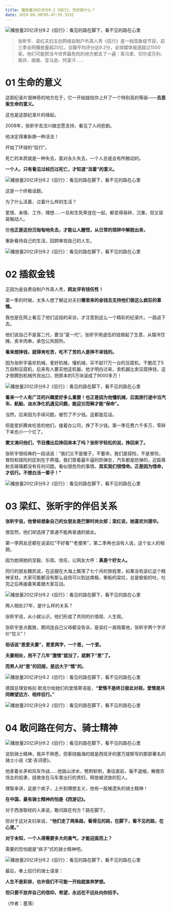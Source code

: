 ```yaml
---
title: 播放量20亿评分9.2《侣行》，凭的是什么？
date: 2019-09-30T05:47:55.333Z
---
```

![播放量20亿评分9.2《侣行》：看见的路在脚下，看不见的路在心里](http://p3.pstatp.com/large/pgc-image/aadacdc224904cb0ac0f07b7a09a5927)

> 张昕宇、梁红夫妇主创网络自制户外真人秀《侣行》是一档现象级节目，前三季全网播放量超20亿，豆瓣平均评分达9.2分，全球媒体报道超过1500家。他们可能把当今世界最危险的地方都去了一遍：索马里、切尔诺贝利、南非、南极、亚马逊、阿富汗……

**01 生命的意义**
============

这部纪录片很神奇的地方在于，它一开始就给你上升了一个特别高的等级——**去思索生命的意义。**

这也是这部纪录片的缘起。

2008年，张昕宇去汶川做志愿支持，看见了人间悲剧。

他决定得重新换一种活法！

开始了环球的“侣行”。

死亡的本质就是一种失去，面对永久失去，一个人总是会有所触动的。

**一个人，只有看见过经历过死亡，才知道“活着”的意义。**

![播放量20亿评分9.2《侣行》：看见的路在脚下，看不见的路在心里](http://p1.pstatp.com/large/pgc-image/d56525b5d0394ec8a00968915256d117)

这是一个终极话题。

为了什么活着，过着什么样的生活？

爱情、亲情、工作、理想.....一旦和生死牵连在一起，都变得易碎、沉重，但又容易触动人。

但**也正是这份沉甸甸地失去，才能让人醒悟，从日常的琐碎中解脱出来，**

重新看待自己的生活，回顾审视自己的人生。

![播放量20亿评分9.2《侣行》：看见的路在脚下，看不见的路在心里](http://p3.pstatp.com/large/pgc-image/8923ed1ebe124467a7819c828e9f1f29)

**02 插叙金钱**
===========

正因为是自费自制户外真人秀，**网友评有钱任性！**

第一季的时候，太多人想了解这对夫妇**哪里来的金钱去支持他们做这么疯狂的事情。**

我也是在网上看见了他们这段的采访，才注意到这么一个精彩的纪录片。一路追下去。

他们说自己不是富二代，要当”富一代“。张昕宇用退伍的钱做起了生意，从摆冷饮摊，卖羊肉串，承包公共厕所。

**看来想挣钱，就得肯吃苦，吃不了苦的人是挣不来钱的。**

因为张昕宇喜欢机械，爱好机械，懂机械，买不起17万一台的豆腐机，干脆花了5万自制豆腐机，后来有人要买他这机器，他才明白过来，卖机器比卖豆腐挣钱，这才倒腾到机械外贸出口，把原本的5万块滚成了9000多万！

![播放量20亿评分9.2《侣行》：看见的路在脚下，看不见的路在心里](http://p1.pstatp.com/large/pgc-image/7981e7ac474d4c1ab623182ad5bf0cad)

**看来一个人有广泛的兴趣爱好多么重要！也正是因为他懂机械，后面旅行途中当汽车、航船、淡水净化机遇见问题，能迎刃而解才能“保命”。**

当然，后来因为手续问题，被罚了不少钱。这都是后话。

但是爱折腾肯吃苦的他们，接着办公司，挣了不少钱。第一季花费六千多万，零碎下来也小一个亿了。

**窦文涛问他们，节目播出后挣回来本了吗？张昕宇轻松的说，挣回来了。**

张昕宇很经典的一段话说：“我们又不是傻子，不要命，我们是探险，不是冒险，冒险和探险的区别在于莽撞。我们穿着最牛逼的防弹衣，汽车都是防弹的，近距离射击玻璃都没有任何问题。看似很危险的事情，**其实我们很惜命。正是因为惜命，才侣行。不想白活一辈子！”**

![播放量20亿评分9.2《侣行》：看见的路在脚下，看不见的路在心里](http://p1.pstatp.com/large/pgc-image/e2c801e73c6345f9b5d4de2a911f66cf)

**03 梁红、张昕宇的伴侣关系**
==================

**张昕宇说，他曾经想象自己的女朋友是巴黎时尚女郎；梁红说，她喜欢刘德华。**

很显然，他们却选择了普通不能再普通的彼此。

第一季网友还都在说梁红“不好看”“老傻笑”，第二季再也没有人说，这个女人的相貌。

因为她用她的坚毅、乐观、信任，让网友大呼：**真是个好女人。**

同行的朋友魏凯说，在这艘在大海上飘荡了七个月的旅程里，如果没有梁红这个精神支柱，大家可能都没有那么自信可以到达南极。晕船的梁红，总是偷偷的吐，吐完之后再接着笑着跟大家互动。

![播放量20亿评分9.2《侣行》：看见的路在脚下，看不见的路在心里](http://p1.pstatp.com/large/pgc-image/42893bbb4e144730a3799837698d9bce)

两人相处27年，是什么样的关系？

张昕宇说，从小就认识，他们形成了共同的价值观、人生观。

张昕宇差点截肢，期间连自己父母都没告诉，是梁红一直陪着他，张昕宇两个字评价“仗义”！

**俗话说“恩爱夫妻”，恩爱两字，一个恩，一个爱。**

**夫妻相处，用不了几年“激情”就没了，就剩下“恩”了。**

**而男人对“恩”的回报，是远大于“情”的。**

![播放量20亿评分9.2《侣行》：看见的路在脚下，看不见的路在心里](http://p1.pstatp.com/large/pgc-image/fc4a01be26e74572b2ce03aeb815350e)

德国总理安格拉·默克尔给她们的爱情寄语是，**“爱情不是终日彼此对视，爱情是共同瞭望远方、相伴侣行。”**

![播放量20亿评分9.2《侣行》：看见的路在脚下，看不见的路在心里](http://p3.pstatp.com/large/pgc-image/04fbb109665c415da91835df77f4aa44)

**04 敢问路在何方、骑士精神**
==================

![播放量20亿评分9.2《侣行》：看见的路在脚下，看不见的路在心里](http://p1.pstatp.com/large/pgc-image/f56673bf13034092b769bc5dd92021d5)

说到骑士精神，我并不熟悉，但萦绕脑海的就是西班牙的塞万提斯写的那部著名的骑士小说《堂·吉诃德》。

他拿着长矛和风车作战......他跋山涉水，劈荆斩刺，勇往直前，毫不退缩，解救农场主的奴隶，拯救坐在马车里出行的贵妇，释放被流放的犯人。

理智来讲，这是个疯子，上升到理想主义，他有一股被遗失的骑士精神！

**在中国，最有骑士精神的怕是《西游记》。**

对于西游取经的人来说，敢问路在何方？路在脚下。

但对于这对夫妇来说，**“他们走了两条路，看得见的路，在脚下，看不见的路，在心里。”**

**对于未知，一个人得需要多大的勇气，才能迎面而上？**

需要的恐怕就是“疯子”式的骑士精神吧。

![播放量20亿评分9.2《侣行》：看见的路在脚下，看不见的路在心里](http://p9.pstatp.com/large/pgc-image/593918cc4dbc4d27821010361f445175)

最后，奉上侣行的骑士语录：

**人生不是彩排，也许我们不可能一开始就直奔梦想。**

**但只要不放弃自己的信仰，希望，永远在不远处向你招手。**

（作者：墨落）

​
